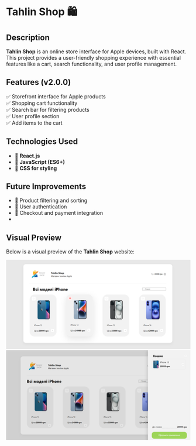 # Tahlin Shop 🛍️  

## Description  
**Tahlin Shop** is an online store interface for Apple devices, built with React. This project provides a user-friendly shopping experience with essential features like a cart, search functionality, and user profile management.  

## Features (v2.0.0)  
✅ Storefront interface for Apple products  
✅ Shopping cart functionality  
✅ Search bar for filtering products  
✅ User profile section  
✅ Add items to the cart  

## Technologies Used  
- 🚀 **React.js**  
- 🚀 **JavaScript (ES6+)**  
- 🚀 **CSS for styling**  

## Future Improvements  
- 🔹 Product filtering and sorting  
- 🔹 User authentication  
- 🔹 Checkout and payment integration  
- 
## Visual Preview  
Below is a visual preview of the **Tahlin Shop** website:

![Visual of the website](/public/img/README.png)
![Visual of the website](/public/img/README_2.png)